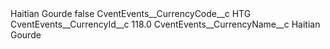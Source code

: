 <?xml version="1.0" encoding="UTF-8"?>
<CustomMetadata xmlns="http://soap.sforce.com/2006/04/metadata" xmlns:xsi="http://www.w3.org/2001/XMLSchema-instance" xmlns:xsd="http://www.w3.org/2001/XMLSchema">
    <label>Haitian Gourde</label>
    <protected>false</protected>
    <values>
        <field>CventEvents__CurrencyCode__c</field>
        <value xsi:type="xsd:string">HTG</value>
    </values>
    <values>
        <field>CventEvents__CurrencyId__c</field>
        <value xsi:type="xsd:double">118.0</value>
    </values>
    <values>
        <field>CventEvents__CurrencyName__c</field>
        <value xsi:type="xsd:string">Haitian Gourde</value>
    </values>
</CustomMetadata>
